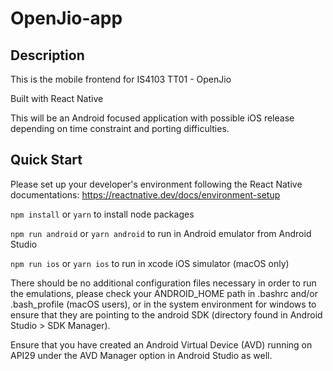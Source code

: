 # OpenJio-app
## Description
This is the mobile frontend for IS4103 TT01 - OpenJio

Built with React Native

This will be an Android focused application with possible iOS release depending on time constraint and porting difficulties.

## Quick Start
Please set up your developer's environment following the React Native documentations: https://reactnative.dev/docs/environment-setup

`npm install` or `yarn` to install node packages

`npm run android` or `yarn android` to run in Android emulator from Android Studio

`npm run ios` or `yarn ios` to run in xcode iOS simulator (macOS only)


There should be no additional configuration files necessary in order to run the emulations, please check your ANDROID_HOME path in .bashrc and/or .bash_profile (macOS users), or in the system environment for windows to ensure that they are pointing to the android SDK (directory found in Android Studio > SDK Manager).

Ensure that you have created an Android Virtual Device (AVD) running on API29 under the AVD Manager option in Android Studio as well.